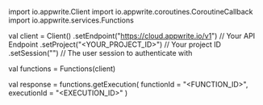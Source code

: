 import io.appwrite.Client
import io.appwrite.coroutines.CoroutineCallback
import io.appwrite.services.Functions

val client = Client()
    .setEndpoint("https://cloud.appwrite.io/v1") // Your API Endpoint
    .setProject("&lt;YOUR_PROJECT_ID&gt;") // Your project ID
    .setSession("") // The user session to authenticate with

val functions = Functions(client)

val response = functions.getExecution(
    functionId = "<FUNCTION_ID>",
    executionId = "<EXECUTION_ID>"
)
